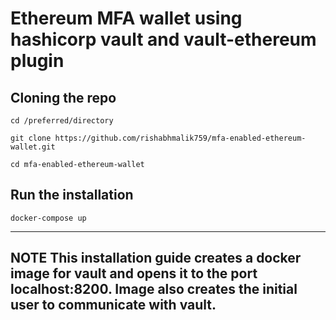 # Ethereum MFA wallet using hashicorp vault and vault-ethereum plugin

## Cloning the repo

```
cd /preferred/directory
```

```
git clone https://github.com/rishabhmalik759/mfa-enabled-ethereum-wallet.git
```
```
cd mfa-enabled-ethereum-wallet
```

## Run the installation
```
docker-compose up
```

----
**NOTE**
This installation guide creates a docker image for vault and opens it to the port localhost:8200. Image also creates the initial user to communicate with vault.
----